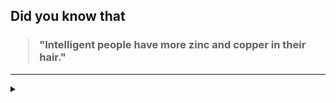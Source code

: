 ## Did you know that

<h3>
  <blockquote>
<!--START_SECTION:debris-->                                                                                                                                          
"Intelligent people have more zinc and copper in their hair."
<!--END_SECTION:debris-->
  </blockquote>
</h3>

-----

<details>
  <summary></summary>

<img src="https://github-readme-stats.vercel.app/api?show_icons=true&hide=issues&username=ekickx"> <img src="https://github-readme-stats.vercel.app/api/top-langs/?layout=compact&username=ekickx">

</details>
